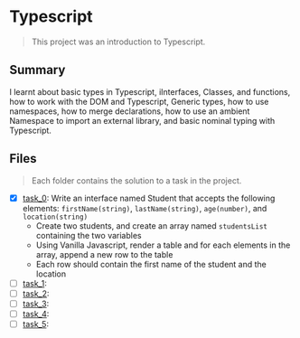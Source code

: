 # Typescript

> This project was an introduction to Typescript.

## Summary

I learnt about basic types in Typescript, iInterfaces, Classes, and functions, how to work with the DOM and Typescript, Generic types, how to use namespaces, how to merge declarations, how to use an ambient Namespace to import an external library, and basic nominal typing with Typescript.

## Files

> Each folder contains the solution to a task in the project.

- [x] [task_0](https://github.com/Ebube-Ochemba/alx-backend-javascript/tree/main/0x04-TypeScript/task_0): Write an interface named Student that accepts the following elements: `firstName(string)`, `lastName(string)`, `age(number)`, and `location(string)`
  - Create two students, and create an array named `studentsList` containing the two variables
  - Using Vanilla Javascript, render a table and for each elements in the array, append a new row to the table
  - Each row should contain the first name of the student and the location
- [ ] [task_1](https://github.com/Ebube-Ochemba/alx-backend-javascript/tree/main/0x04-TypeScript/task_1):
- [ ] [task_2](https://github.com/Ebube-Ochemba/alx-backend-javascript/tree/main/0x04-TypeScript/task_2):
- [ ] [task_3](https://github.com/Ebube-Ochemba/alx-backend-javascript/tree/main/0x04-TypeScript/task_3):
- [ ] [task_4](https://github.com/Ebube-Ochemba/alx-backend-javascript/tree/main/0x04-TypeScript/task_4):
- [ ] [task_5](https://github.com/Ebube-Ochemba/alx-backend-javascript/tree/main/0x04-TypeScript/task_5):
